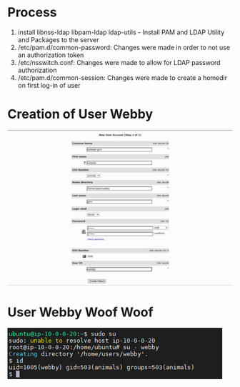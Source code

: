 # Process
  1)  install libnss-ldap libpam-ldap ldap-utils - Install PAM and LDAP Utility and Packages to the server
  2)  /etc/pam.d/common-password:  Changes were made in order to not use an authorization token
  3)  /etc/nsswitch.conf:  Changes were made to allow for LDAP password authorization
  4)  /etc/pam.d/common-session:  Changes were made to create a homedir on first log-in of user

# Creation of User Webby
![Webby](/images/ldap_User.PNG)

# User Webby Woof Woof
![bash user Webby](/images/ldap_Webby_Success.PNG)
